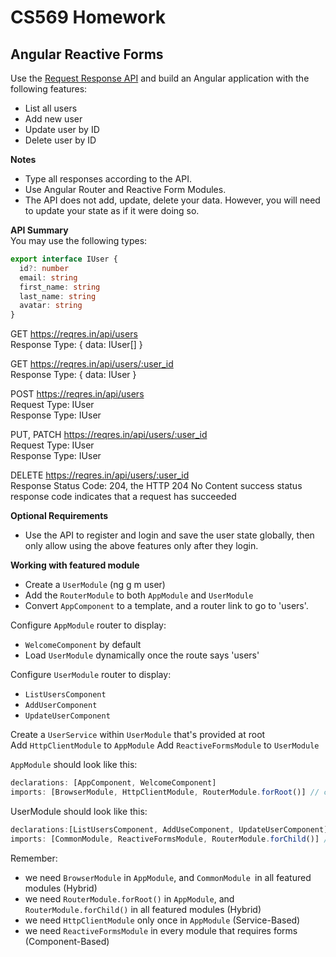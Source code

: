# CS569 Homework
## Angular Reactive Forms
Use the [Request Response API](https://reqres.in/) and build an Angular application with the following features:
* List all users
* Add new user
* Update user by ID
* Delete user by ID
  
**Notes**
* Type all responses according to the API.  
* Use Angular Router and Reactive Form Modules.
* The API does not add, update, delete your data. However, you will need to update your state as if it were doing so.
  
**API Summary**  
You may use the following types:
```ts
export interface IUser {
  id?: number
  email: string
  first_name: string
  last_name: string
  avatar: string
}
```

GET https://reqres.in/api/users  
Response Type: { data: IUser[] }  
  
GET https://reqres.in/api/users/:user_id  
Response Type: { data: IUser }  

POST https://reqres.in/api/users   
Request Type: IUser  
Response Type: IUser  
  
PUT, PATCH https://reqres.in/api/users/:user_id  
Request Type: IUser  
Response Type: IUser  

DELETE https://reqres.in/api/users/:user_id  
Response Status Code: 204, the HTTP 204 No Content success status response code indicates that a request has succeeded
  
**Optional Requirements**
* Use the API to register and login and save the user state globally, then only allow using the above features only after they login. 
  
**Working with featured module**
* Create a `UserModule` (ng g m user)
* Add the `RouterModule` to both `AppModule` and `UserModule`
* Convert `AppComponent` to a template, and a router link to go to 'users'.
  
Configure `AppModule` router to display:  
* `WelcomeComponent` by default
* Load `UserModule` dynamically once the route says 'users'
  
Configure `UserModule` router to display:  
* `ListUsersComponent`
* `AddUserComponent`
* `UpdateUserComponent`
  
Create a `UserService` within `UserModule` that's provided at root  
Add `HttpClientModule` to `AppModule`
Add `ReactiveFormsModule` to `UserModule`  
  
`AppModule` should look like this:
```javascript
declarations: [AppComponent, WelcomeComponent]
imports: [BrowserModule, HttpClientModule, RouterModule.forRoot()] // configure the router to load the UserModule in Lazy way
```
UserModule should look like this:
```javascript
declarations:[ListUsersComponent, AddUseComponent, UpdateUserComponent]
imports: [CommonModule, ReactiveFormsModule, RouterModule.forChild()] // configure the router to load each other components above on different URLs
```
Remember:
* we need `BrowserModule` in `AppModule`, and `CommonModule `in all featured modules (Hybrid)
* we need `RouterModule.forRoot()` in `AppModule`, and `RouterModule.forChild()` in all featured modules (Hybrid)
* we need `HttpClientModule` only once in `AppModule` (Service-Based)
* we need `ReactiveFormsModule` in every module that requires forms (Component-Based)
